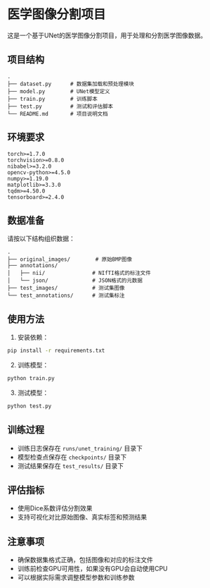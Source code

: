# 医学图像分割项目

这是一个基于UNet的医学图像分割项目，用于处理和分割医学图像数据。

## 项目结构

```
.
├── dataset.py      # 数据集加载和预处理模块
├── model.py        # UNet模型定义
├── train.py        # 训练脚本
├── test.py         # 测试和评估脚本
└── README.md       # 项目说明文档
```

## 环境要求

```
torch>=1.7.0
torchvision>=0.8.0
nibabel>=3.2.0
opencv-python>=4.5.0
numpy>=1.19.0
matplotlib>=3.3.0
tqdm>=4.50.0
tensorboard>=2.4.0
```

## 数据准备

请按以下结构组织数据：

```
.
├── original_images/        # 原始BMP图像
├── annotations/
│   ├── nii/               # NIfTI格式的标注文件
│   └── json/              # JSON格式的元数据
├── test_images/           # 测试集图像
└── test_annotations/      # 测试集标注
```

## 使用方法

1. 安装依赖：
```bash
pip install -r requirements.txt
```

2. 训练模型：
```bash
python train.py
```

3. 测试模型：
```bash
python test.py
```

## 训练过程

- 训练日志保存在 `runs/unet_training/` 目录下
- 模型检查点保存在 `checkpoints/` 目录下
- 测试结果保存在 `test_results/` 目录下

## 评估指标

- 使用Dice系数评估分割效果
- 支持可视化对比原始图像、真实标签和预测结果

## 注意事项

- 确保数据集格式正确，包括图像和对应的标注文件
- 训练前检查GPU可用性，如果没有GPU会自动使用CPU
- 可以根据实际需求调整模型参数和训练参数